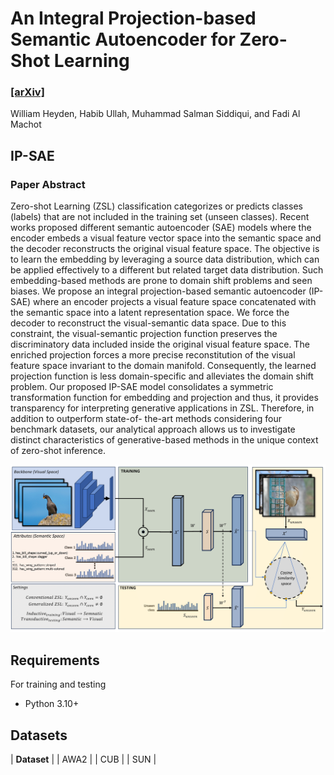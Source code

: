 # An Integral Projection-based Semantic Autoencoder for Zero-Shot Learning
### [[arXiv]](TBD)


William Heyden, Habib Ullah, Muhammad Salman Siddiqui, and Fadi Al Machot

## IP-SAE
### Paper Abstract
Zero-shot Learning (ZSL) classification categorizes or predicts classes (labels) that are not included in the training set (unseen classes). Recent works proposed different semantic autoencoder (SAE) models where the encoder embeds a visual feature vector space into the semantic space and the decoder reconstructs the original visual feature space. The objective is to learn the embedding by leveraging a source data distribution, which can be applied effectively to a different but related target data distribution. Such embedding-based methods are prone to domain shift problems and seen biases. We propose an integral projection-based semantic autoencoder (IP-SAE) where an encoder projects a visual feature space concatenated with the semantic space into a latent representation space. We force the decoder to reconstruct the visual-semantic data space. Due to this constraint, the visual-semantic projection function preserves the discriminatory data included inside the original visual feature space. The enriched projection forces a more precise reconstitution of the visual feature space invariant to the domain manifold. Consequently, the learned projection function is less domain-specific and alleviates the domain shift problem. Our proposed IP-SAE model consolidates a symmetric transformation function for embedding and projection and thus, it provides transparency for interpreting generative applications in ZSL. Therefore, in addition to outperform state-of- the-art methods considering four benchmark datasets, our analytical approach allows us to investigate distinct characteristics of generative-based methods in the unique context of zero-shot inference.

![Figure](figure-1.png)


## Requirements
For training and testing
* Python 3.10+  

## Datasets
| **Dataset** |
| AWA2    |
| CUB     |
| SUN     |
